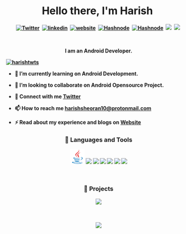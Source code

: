 <p>
  <h1 align="center"><b>Hello there, I'm Harish <img src="https://docs.google.com/uc?export=download&id=166Ecq6uBl61U14OUlkHOHIBv2ArKoumJ" alt="" width="30"></h1>
</p>

<p align="center">
<a href="https://twitter.com/harishtwts"><img src="https://img.shields.io/badge/Twitter-1DA1F2?style=for-the-badge&logo=twitter&logoColor=white" alt="Twitter" target="_blank" /></a>&nbsp;
<a href="https://www.linkedin.com/in/harishsheoran01/"><img src="https://img.shields.io/badge/LinkedIn-0077B5?style=for-the-badge&logo=linkedin&logoColor=white" alt="linkedin" target="_blank" /></a>&nbsp;
  <a href="https://sheoranharis.github.io"><img src="https://img.shields.io/badge/website-000000?style=for-the-badge&logo=About.me&logoColor=white" alt="website" target="_blank" /></a>&nbsp;
<a href="https://sheoranharis.hashnode.dev/"><img src="https://img.shields.io/badge/Hashnode-2962FF?style=for-the-badge&logo=hashnode&logoColor=white" alt="Hashnode" target="_blank"/></a>&nbsp;
  <a href="https://www.reddit.com/user/haris958"><img src="https://img.shields.io/badge/Reddit-FF4500?style=for-the-badge&logo=reddit&logoColor=white" alt="Hashnode" target="_blank"/></a>&nbsp;
   <a href="https://www.youtube.com/channel/UCkL3XhMfEA46NH57gVSb_Fw"><img src="https://img.shields.io/badge/YouTube-FF0000?style=for-the-badge&logo=youtube&logoColor=white" target="_blank"/></a>&nbsp;
  <a href="mailto:harishsheoran10@protonmail.com"><img src="https://img.shields.io/badge/ProtonMail-8B89CC?style=for-the-badge&logo=protonmail&logoColor=white" /target="_blank"></a>&nbsp;
</p>
<br />

<p align="center">I am an Android Developer.</p>

<!--<img align="right"  width="400" src="https://giphy.com/clips/cameronpaulsmith-cat-typing-meme-nuufztgCvyJZIuSkgd">-->

<p align="left"> <a href="https://twitter.com/harishtwts" target="blank"><img src="https://img.shields.io/twitter/follow/harishtwts?logo=twitter&style=for-the-badge" alt="harishtwts" /></a> </p>

- 🔭 I’m currently learning on **Android Development.**

- 👯 I’m looking to collaborate on **Android Opensource Project.**

- 💬 Connect with me **[Twitter](https://twitter.com/harishtwts)**

- 📫 How to reach me **harishsheoran10@protonmail.com**

- ⚡ Read about my experience and blogs on **[Website](https://sheoranharis.github.io)**




<h3 align="center"> 💼 Languages and Tools</h3>
<p align="center">
<img src="https://raw.githubusercontent.com/devicons/devicon/master/icons/java/java-original.svg" alt="java" width="40" height="40"/> 
<img src="https://img.shields.io/badge/IntelliJ_IDEA-000000.svg?style=for-the-badge&logo=intellij-idea&logoColor=white" />
<img src="https://img.shields.io/badge/VIM-%2311AB00.svg?&style=for-the-badge&logo=vim&logoColor=white">
<img src="https://img.shields.io/badge/Android-3DDC84?style=for-the-badge&logo=android&logoColor=white">
<img src="https://img.shields.io/badge/Arch_Linux-1793D1?style=for-the-badge&logo=arch-linux&logoColor=white">
<img src="https://img.shields.io/badge/Hugo-FF4088?style=for-the-badge&logo=hugo&logoColor=white">
<img src="https://img.shields.io/badge/Linux-FCC624?style=for-the-badge&logo=linux&logoColor=black">
</p>



<!--|<a href="https://github.com/Antonio-Riccelli/fight-for-apollo-ticTacToe">Fight For Apollo<a/> | <a href="https://github.com/Antonio-Riccelli/react-markdown-previewer">Markdown Previewer</a>                          |                           
| :----------------: | :-------------------------------------------: |
| <img src="https://github.com/Antonio-Riccelli/fight-for-apollo-ticTacToe/raw/main/demo.gif" width="400" height="300"/> | <img src="https://github.com/Antonio-Riccelli/react-markdown-previewer/raw/main/demo.gif" width="400" height="300"/> | 
| A Rocky IV-inspired Tic Tac Toe game made with React and CSS. | Real time markdown previewer made with React and CSS. |  

| <a href="https://github.com/Antonio-Riccelli/js-roman-numeral-converter">Roman Numeral Converter and Quote Generator</a> | <a href="https://github.com/Antonio-Riccelli/fcc-exercise-tracker">Exercise Tracker</a> |
| :-------------------------------------------: | :----------------: |
| <img src="https://github.com/Antonio-Riccelli/js-roman-numeral-converter/raw/main/public/images/demo4.gif" width="400" height="300"/> | <img src="https://raw.githubusercontent.com/Antonio-Riccelli/mern-exercise-tracker-frontend/main/demo.gif" width="400" height="300"/>|

<br />
-->
<br />
<h3 align="center"> 💼 Projects</h3>
<p align="center">
 <a href="https://github.com/sheoranharis/memeit">
  <img align="" src="https://github-readme-stats.vercel.app/api/pin/?username=sheoranharis&repo=memeit&theme=tokyonight"" />
</a>
 
</p>

<br />
<p align="center">
<img src="https://github-readme-stats.vercel.app/api?username=sheoranharis&theme=dracula&show_icons=true" width="410"/>
</p>
